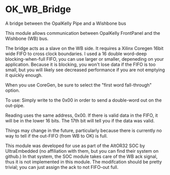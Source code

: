 # OK_WB_Bridge
A bridge between the OpalKelly Pipe and a Wishbone bus

This module allows communication between OpalKelly FrontPanel and the Wishbone (WB) bus.

The bridge acts as a slave on the WB side.
It requires a Xilinx Coregen 16bit wide FIFO to cross clock boundaries. 
I used a 16 double word-deep blocking-when-full FIFO, you can use larger or smaller, depeneding on your
application. Because it is blocking, you won't lose data if the FIFO is too small, but you will likely 
see decreased performance if you are not emptying it quickly enough.

When you use CoreGen, be sure to select the "first word fall-through" option.

To use:
Simply write to the 0x00 in order to send a double-word out on the out-pipe.

Reading uses the same address, 0x00. If there is valid data in the FIFO, it will be in the lower
16 bits. The 17th bit will tell you if the data was valid.

Things may change in the future, particularly because there is currently no way to tell if the 
out-FIFO (from WB to OK) is full. 

This module was developed for use as part of the AltOR32 SOC
by UltraEmbedded (no affiliation with them, but you can find their system on github.) In that system, 
the SOC module takes care of the WB ack signal, thus it is not implemented in this module. The modifcation
should be pretty trivial; you can just assign the ack to not FIFO-out full.

